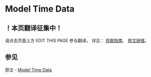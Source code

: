 # Model Time Data

## ！本页翻译征集中！

请点击页面上方 EDIT THIS PAGE 参与翻译。
详见：
[贡献指南]( https://github.com/JinMuInfo/MongoDB-Manual-zh/blob/master/CONTRIBUTING.md )、
[原文链接](  https://docs.mongodb.com/manual/tutorial/model-time-data/  )。

## 参见

原文 - [Model Time Data]( https://docs.mongodb.com/manual/tutorial/model-time-data/ )

